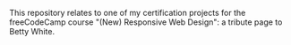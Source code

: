 This repository relates to one of my certification projects for the freeCodeCamp course "(New) Responsive Web Design": a tribute page to Betty White.
